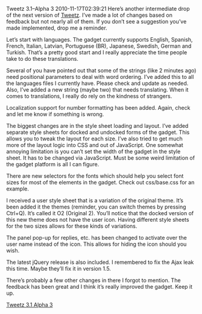 Tweetz 3.1–Alpha 3
2010-11-17T02:39:21
Here’s another intermediate drop of the next version of [Tweetz](/tweetz). I’ve made a lot of changes based on feedback but not nearly all of them. If you don’t see a suggestion you’ve made implemented, drop me a reminder.

Let’s start with languages. The gadget currently supports English, Spanish, French, Italian, Latvian, Portuguese (BR), Japanese, Swedish, German and Turkish. That’s a pretty good start and I really appreciate the time people take to do these translations.

Several of you have pointed out that some of the strings (like 2 minutes ago) need positional parameters to deal with word ordering. I’ve added this to all the languages files I currently have. Please check and update as needed. Also, I’ve added a new string (maybe two) that needs translating. When it comes to translations, I really do rely on the kindness of strangers.

Localization support for number formatting has been added. Again, check and let me know if something is wrong.

The biggest changes are in the style sheet loading and layout. I’ve added separate style sheets for docked and undocked forms of the gadget. This allows you to tweak the layout for each size. I’ve also tried to get much more of the layout logic into CSS and out of JavaScript. One somewhat annoying limitation is you can’t set the width of the gadget in the style sheet. It has to be changed via JavaScript. Must be some weird limitation of the gadget platform is all I can figure.

There are new selectors for the fonts which should help you select font sizes for most of the elements in the gadget. Check out css/base.css for an example.

I received a user style sheet that is a variation of the original theme. It’s been added it the themes (reminder, you can switch themes by pressing Ctrl+Q). It’s called it O2 (Original 2). You’ll notice that the docked version of this new theme does not have the user icon. Having different style sheets for the two sizes allows for these kinds of variations.

The panel pop-up for replies, etc. has been changed to activate over the user name instead of the icon. This allows for hiding the icon should you wish.

The latest jQuery release is also included. I remembered to fix the Ajax leak this time. Maybe they’ll fix it in version 1.5.

There’s probably a few other changes in there I forgot to mention. The feedback has been great and I think it’s really improved the gadget. Keep it up.

[Tweetz 3.1 Alpha 3](/download.aspx?filename=Downloads/tweetz31.gadget)
